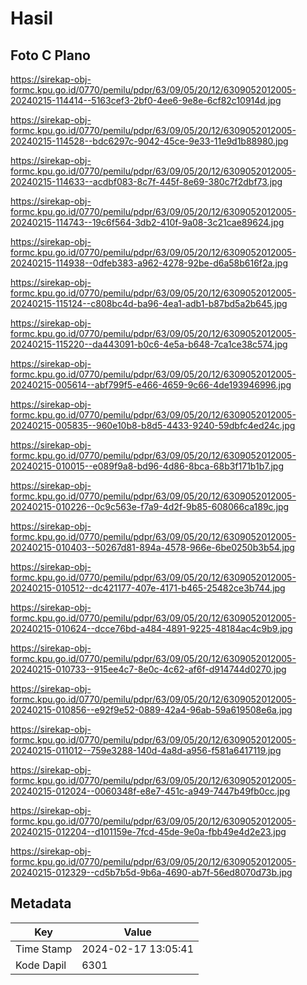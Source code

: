 # Hasil

## Foto C Plano

https://sirekap-obj-formc.kpu.go.id/0770/pemilu/pdpr/63/09/05/20/12/6309052012005-20240215-114414--5163cef3-2bf0-4ee6-9e8e-6cf82c10914d.jpg

https://sirekap-obj-formc.kpu.go.id/0770/pemilu/pdpr/63/09/05/20/12/6309052012005-20240215-114528--bdc6297c-9042-45ce-9e33-11e9d1b88980.jpg

https://sirekap-obj-formc.kpu.go.id/0770/pemilu/pdpr/63/09/05/20/12/6309052012005-20240215-114633--acdbf083-8c7f-445f-8e69-380c7f2dbf73.jpg

https://sirekap-obj-formc.kpu.go.id/0770/pemilu/pdpr/63/09/05/20/12/6309052012005-20240215-114743--19c6f564-3db2-410f-9a08-3c21cae89624.jpg

https://sirekap-obj-formc.kpu.go.id/0770/pemilu/pdpr/63/09/05/20/12/6309052012005-20240215-114938--0dfeb383-a962-4278-92be-d6a58b616f2a.jpg

https://sirekap-obj-formc.kpu.go.id/0770/pemilu/pdpr/63/09/05/20/12/6309052012005-20240215-115124--c808bc4d-ba96-4ea1-adb1-b87bd5a2b645.jpg

https://sirekap-obj-formc.kpu.go.id/0770/pemilu/pdpr/63/09/05/20/12/6309052012005-20240215-115220--da443091-b0c6-4e5a-b648-7ca1ce38c574.jpg

https://sirekap-obj-formc.kpu.go.id/0770/pemilu/pdpr/63/09/05/20/12/6309052012005-20240215-005614--abf799f5-e466-4659-9c66-4de193946996.jpg

https://sirekap-obj-formc.kpu.go.id/0770/pemilu/pdpr/63/09/05/20/12/6309052012005-20240215-005835--960e10b8-b8d5-4433-9240-59dbfc4ed24c.jpg

https://sirekap-obj-formc.kpu.go.id/0770/pemilu/pdpr/63/09/05/20/12/6309052012005-20240215-010015--e089f9a8-bd96-4d86-8bca-68b3f171b1b7.jpg

https://sirekap-obj-formc.kpu.go.id/0770/pemilu/pdpr/63/09/05/20/12/6309052012005-20240215-010226--0c9c563e-f7a9-4d2f-9b85-608066ca189c.jpg

https://sirekap-obj-formc.kpu.go.id/0770/pemilu/pdpr/63/09/05/20/12/6309052012005-20240215-010403--50267d81-894a-4578-966e-6be0250b3b54.jpg

https://sirekap-obj-formc.kpu.go.id/0770/pemilu/pdpr/63/09/05/20/12/6309052012005-20240215-010512--dc421177-407e-4171-b465-25482ce3b744.jpg

https://sirekap-obj-formc.kpu.go.id/0770/pemilu/pdpr/63/09/05/20/12/6309052012005-20240215-010624--dcce76bd-a484-4891-9225-48184ac4c9b9.jpg

https://sirekap-obj-formc.kpu.go.id/0770/pemilu/pdpr/63/09/05/20/12/6309052012005-20240215-010733--915ee4c7-8e0c-4c62-af6f-d914744d0270.jpg

https://sirekap-obj-formc.kpu.go.id/0770/pemilu/pdpr/63/09/05/20/12/6309052012005-20240215-010856--e92f9e52-0889-42a4-96ab-59a619508e6a.jpg

https://sirekap-obj-formc.kpu.go.id/0770/pemilu/pdpr/63/09/05/20/12/6309052012005-20240215-011012--759e3288-140d-4a8d-a956-f581a6417119.jpg

https://sirekap-obj-formc.kpu.go.id/0770/pemilu/pdpr/63/09/05/20/12/6309052012005-20240215-012024--0060348f-e8e7-451c-a949-7447b49fb0cc.jpg

https://sirekap-obj-formc.kpu.go.id/0770/pemilu/pdpr/63/09/05/20/12/6309052012005-20240215-012204--d101159e-7fcd-45de-9e0a-fbb49e4d2e23.jpg

https://sirekap-obj-formc.kpu.go.id/0770/pemilu/pdpr/63/09/05/20/12/6309052012005-20240215-012329--cd5b7b5d-9b6a-4690-ab7f-56ed8070d73b.jpg


## Metadata

| Key        | Value               |
| ---------- | ------------------- |
| Time Stamp | 2024-02-17 13:05:41 |
| Kode Dapil | 6301                |



